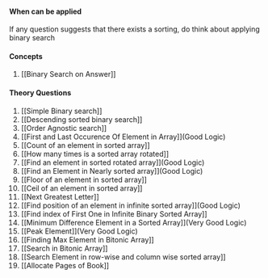 #### When can be applied
If any question suggests that there exists a sorting, do think about applying binary search

#### Concepts
1) [[Binary Search on Answer]]

#### Theory Questions
1) [[Simple Binary search]]
2) [[Descending sorted binary search]]
3) [[Order Agnostic search]]
4) [[First and Last Occurence Of Element in Array]](Good Logic)
5) [[Count of an element in sorted array]]
6) [[How many times is a sorted array rotated]]
7) [[Find an element in sorted rotated array]](Good Logic)
8) [[Find an Element in Nearly sorted array]](Good Logic)
9) [[Floor of an element in sorted array]]
10) [[Ceil of an element in sorted array]]
11) [[Next Greatest Letter]]
12) [[Find position of an element in infinite sorted array]](Good Logic)
13) [[Find index of First One in Infinite Binary Sorted Array]]
14) [[Minimum Difference Element in a Sorted Array]](Very Good Logic)
15) [[Peak Element]](Very Good Logic)
16) [[Finding Max Element in Bitonic Array]]
17) [[Search in Bitonic Array]]
18) [[Search Element in row-wise and column wise sorted array]]
19) [[Allocate Pages of Book]]


